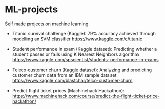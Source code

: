 # ML-projects
Self made projects on machine learning

* Titanic survival challenge (Kaggle): 79% accuracy achieved through modelling an SVM classifier
https://www.kaggle.com/c/titanic

* Student performance in exam (Kaggle dataset): Predicting whether a student passes or fails using K Nearest Neighbors algorithm
https://www.kaggle.com/spscientist/students-performance-in-exams

* Teleco customer churn (Kaggle dataset): Analyzing and predicting customer churn data from an IBM sample dataset
https://www.kaggle.com/blastchar/telco-customer-churn

* Predict flight ticket prices (Machinehack Hackathon):
https://www.machinehack.com/course/predict-the-flight-ticket-price-hackathon/

